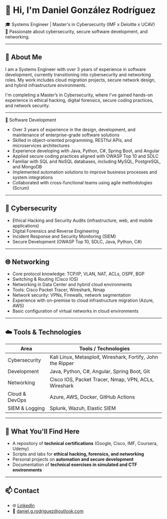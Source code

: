 # 👋 Hi, I'm Daniel González Rodríguez

🎓 Systems Engineer | Master's in Cybersecurity (IMF x Deloitte x UCAV)  
🔐 Passionate about cybersecurity, secure software development, and networking.

---

## 🧩 About Me

I am a Systems Engineer with over 3 years of experience in software development, currently transitioning into cybersecurity and networking roles. My work includes cloud migration projects, secure network design, and hybrid infrastructure environments.

I'm completing a Master’s in Cybersecurity, where I've gained hands-on experience in ethical hacking, digital forensics, secure coding practices, and network security.

---
🔧 Software Development

- Over 3 years of experience in the design, development, and maintenance of enterprise-grade software solutions
- Skilled in object-oriented programming, RESTful APIs, and microservices architectures
- Experience developing with Java, Python, C#, Spring Boot, and Angular
- Applied secure coding practices aligned with OWASP Top 10 and SDLC
- Familiar with SQL and NoSQL databases, including MySQL, PostgreSQL, and MongoDB
- Implemented automation solutions to improve business processes and system integrations
- Collaborated with cross-functional teams using agile methodologies (Scrum)

---
## 🔐 Cybersecurity

- Ethical Hacking and Security Audits (infrastructure, web, and mobile applications)  
- Digital Forensics and Reverse Engineering  
- Incident Response and Security Monitoring (SIEM)  
- Secure Development (OWASP Top 10, SDLC, Java, Python, C#)

---

## 🌐 Networking

- Core protocol knowledge: TCP/IP, VLAN, NAT, ACLs, OSPF, BGP  
- Switching & Routing (Cisco IOS)  
- Networking in Data Center and hybrid cloud environments  
- Tools: Cisco Packet Tracer, Wireshark, Nmap  
- Network security: VPNs, Firewalls, network segmentation  
- Experience with on-premise to cloud infrastructure migration (Azure, AWS)  
- Basic configuration of virtual networks in cloud environments

---

## ☁️ Tools & Technologies

| Area            | Tools / Technologies                                              |
|-----------------|-------------------------------------------------------------------|
| Cybersecurity   | Kali Linux, Metasploit, Wireshark, Fortify, John the Ripper       |
| Development     | Java, Python, C#, Angular, Spring Boot, Git                       |
| Networking      | Cisco IOS, Packet Tracer, Nmap, VPN, ACLs, Wireshark              |
| Cloud & DevOps  | Azure, AWS, Docker, GitHub Actions                                |
| SIEM & Logging  | Splunk, Wazuh, Elastic SIEM                                       |

---

## 📁 What You'll Find Here

- A repository of **technical certifications** (Google, Cisco, IMF, Coursera, Udemy)  
- Scripts and labs for **ethical hacking, forensics, and networking**  
- Personal projects on **automation and secure development**  
- Documentation of **technical exercises in simulated and CTF environments**

---

## 📫 Contact

- 🌐 [LinkedIn](https://linkedin.com/in/dangonro)  
- 📧 daniel.g.rodriguez@outlook.com
